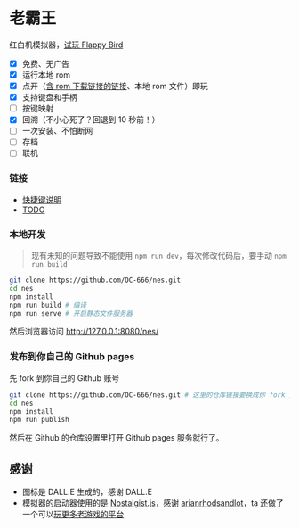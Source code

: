 # 老霸王
红白机模拟器，[试玩 Flappy Bird](https://oc-666.github.io/nes/?rom=https%3A%2F%2Fraw.githubusercontent.com%2Fretrobrews%2Fnes-games%2Fmaster%2Fflappybird.nes)

+ [x] 免费、无广告
+ [x] 运行本地 rom
+ [x] 点开（[含 rom 下载链接的链接](https://oc-666.github.io/nes/?rom=https%3A%2F%2Fraw.githubusercontent.com%2Fretrobrews%2Fnes-games%2Fmaster%2Fflappybird.nes)、本地 rom 文件）即玩
+ [x] 支持键盘和手柄
+ [ ] 按键映射
+ [x] 回溯（不小心死了？回退到 10 秒前！）
+ [ ] 一次安装、不怕断网
+ [ ] 存档
+ [ ] 联机

### 链接
+ [快捷键说明](./docs/shortcut_key.md)
+ [TODO](https://github.com/OC-666/nes/wiki/TODO)

### 本地开发
> 现有未知的问题导致不能使用 `npm run dev`，每次修改代码后，要手动 `npm run build`

``` bash
git clone https://github.com/OC-666/nes.git
cd nes
npm install
npm run build # 编译
npm run serve # 开启静态文件服务器
```

然后浏览器访问 http://127.0.0.1:8080/nes/

### 发布到你自己的 Github pages
先 fork 到你自己的 Github 账号

``` bash
git clone https://github.com/OC-666/nes.git # 这里的仓库链接要换成你 fork 后的链接
cd nes
npm install
npm run publish
```

然后在 Github 的仓库设置里打开 Github pages 服务就行了。

## 感谢
+ 图标是 DALL.E 生成的，感谢 DALL.E
+ 模拟器的启动器使用的是 [Nostalgist.js](https://nostalgist.js.org/)，感谢 [arianrhodsandlot](https://github.com/arianrhodsandlot)，ta 还做了一个可以[玩更多老游戏的平台](https://retroassembly.com/)

